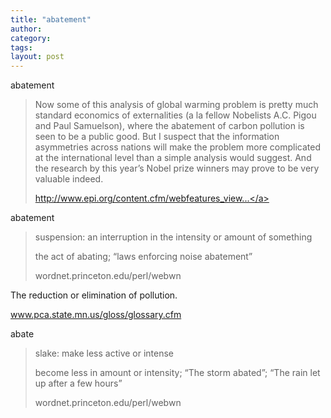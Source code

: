 ```yaml
---
title: "abatement"
author:
category: 
tags: 
layout: post
---
```

abatement

<blockquote>

Now some of this analysis of global warming problem is pretty much standard economics of externalities (a la fellow Nobelists A.C. Pigou and Paul Samuelson), where the abatement of carbon pollution is seen to be a public good. But I suspect that the information asymmetries across nations will make the problem more complicated at the international level than a simple analysis would suggest. And the research by this year’s Nobel prize winners may prove to be very valuable indeed.

<a href="http://www.epi.org/content.cfm/webfeatures_viewpoints_nobel07">http://www.epi.org/content.cfm/webfeatures_view...</a>

</blockquote>

abatement

<blockquote>

suspension: an interruption in the intensity or amount of something

the act of abating; “laws enforcing noise abatement”

wordnet.princeton.edu/perl/webwn

</blockquote>

The reduction or elimination of pollution.

www.pca.state.mn.us/gloss/glossary.cfm

abate

<blockquote>

slake: make less active or intense

become less in amount or intensity; “The storm abated”; “The rain let up after a few hours”

wordnet.princeton.edu/perl/webwn

</blockquote>

